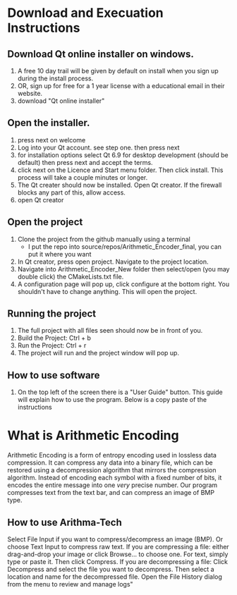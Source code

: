 # Download and Execuation Instructions

## Download Qt online installer on windows. 
1.  A free 10 day trail will be given by default on install when you sign up during the install process. 
2.  OR, sign up for free for a 1 year license with a educational email in their website.
3. download "Qt online installer" 

## Open the installer. 
1. press next on welcome
2. Log into your Qt account. see step one. then press next
3. for installation options select Qt 6.9 for desktop development (should be default) then press next and accept the terms. 
4. click next on the Licence and Start menu folder. Then click install. This process will take a couple minutes or longer. 
5. The Qt creater should now be installed. Open Qt creator. If the firewall blocks any part of this, allow access. 
6. open Qt creator

## Open the project
1. Clone the project from the github manually using a terminal 
    -  I put the repo into source/repos/Arithmetic_Encoder_final, you can put it where you want
2. In Qt creator, press open project. Navigate to the project location. 
3. Navigate into Arithmetic_Encoder_New folder then select/open (you may double click) the CMakeLists.txt file.
4. A configuration page will pop up, click configure at the bottom right. You shouldn't have to change anything. This will open the project. 

## Running the project
1. The full project with all files seen should now be in front of you.
2. Build the Project: Ctrl + b 
3. Run the Project:   Ctrl + r
4. The project will run and the project window will pop up. 

## How to use software
1. On the top left of the screen there is a "User Guide" button. This guide will explain how to use the program. Below is a copy paste of the instructions


# What is Arithmetic Encoding 
Arithmetic Encoding is a form of entropy encoding used in lossless data compression. It can compress any data into a binary file, which can be restored using a decompression algorithm that mirrors the compression algorithm. Instead of encoding each symbol with a fixed number of bits, it encodes the entire message into one *very* precise number. Our program compresses text from the text bar, and can compress an image of BMP type. 

## How to use Arithma-Tech
Select File Input if you want to compress/decompress an image (BMP). Or choose Text Input to compress raw text. 
If you are compressing a file: either drag-and-drop your image or click Browse... to choose one. For text, simply type or paste it. Then click Compress. 
If you are decompressing a file: Click Decompress and select the file you want to decompress. Then select a location and name for the decompressed file. 
Open the File History dialog from the menu to review and manage logs"